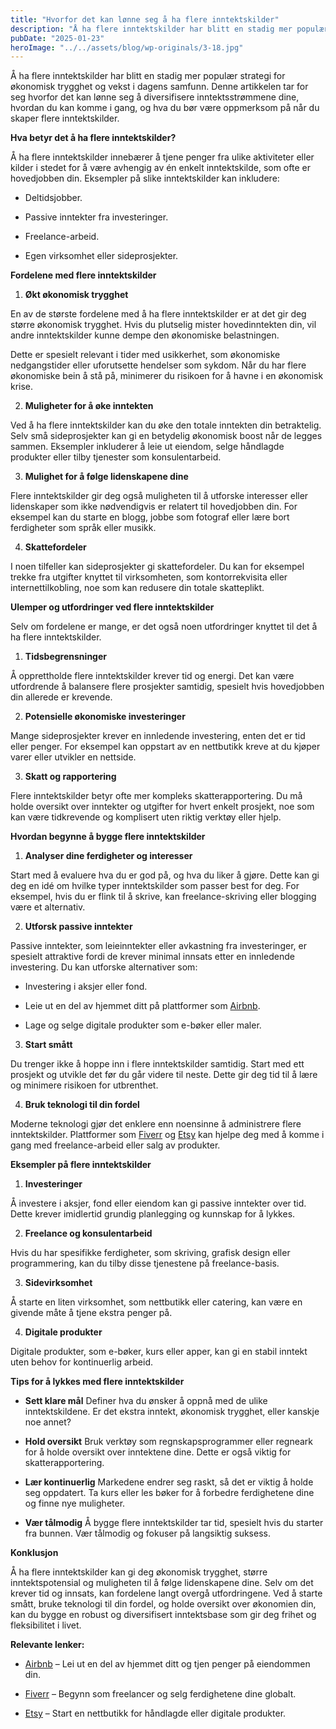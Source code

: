 ```yaml
---
title: "Hvorfor det kan lønne seg å ha flere inntektskilder"
description: "Å ha flere inntektskilder har blitt en stadig mer populær strategi for økonomisk trygghet og vekst i dagens samfunn. Denne artikkelen tar for seg hvorfor det kan lønne seg å diversifisere inntektsstrømmene dine, hvordan du kan komme i gang, og hva du bør være oppmerksom på når du skaper flere inntektskilder. Hva betyr det å &#8230; Read more"
pubDate: "2025-01-23"
heroImage: "../../assets/blog/wp-originals/3-18.jpg"
---
```


Å ha flere inntektskilder har blitt en stadig mer populær strategi for økonomisk trygghet og vekst i dagens samfunn. Denne artikkelen tar for seg hvorfor det kan lønne seg å diversifisere inntektsstrømmene dine, hvordan du kan komme i gang, og hva du bør være oppmerksom på når du skaper flere inntektskilder.

**Hva betyr det å ha flere inntektskilder?**

Å ha flere inntektskilder innebærer å tjene penger fra ulike aktiviteter eller kilder i stedet for å være avhengig av én enkelt inntektskilde, som ofte er hovedjobben din. Eksempler på slike inntektskilder kan inkludere:

- Deltidsjobber.

- Passive inntekter fra investeringer.

- Freelance-arbeid.

- Egen virksomhet eller sideprosjekter.

**Fordelene med flere inntektskilder**

1. **Økt økonomisk trygghet**

En av de største fordelene med å ha flere inntektskilder er at det gir deg større økonomisk trygghet. Hvis du plutselig mister hovedinntekten din, vil andre inntektskilder kunne dempe den økonomiske belastningen.

Dette er spesielt relevant i tider med usikkerhet, som økonomiske nedgangstider eller uforutsette hendelser som sykdom. Når du har flere økonomiske bein å stå på, minimerer du risikoen for å havne i en økonomisk krise.

2. **Muligheter for å øke inntekten**

Ved å ha flere inntektskilder kan du øke den totale inntekten din betraktelig. Selv små sideprosjekter kan gi en betydelig økonomisk boost når de legges sammen. Eksempler inkluderer å leie ut eiendom, selge håndlagde produkter eller tilby tjenester som konsulentarbeid.

3. **Mulighet for å følge lidenskapene dine**

Flere inntektskilder gir deg også muligheten til å utforske interesser eller lidenskaper som ikke nødvendigvis er relatert til hovedjobben din. For eksempel kan du starte en blogg, jobbe som fotograf eller lære bort ferdigheter som språk eller musikk.

4. **Skattefordeler**

I noen tilfeller kan sideprosjekter gi skattefordeler. Du kan for eksempel trekke fra utgifter knyttet til virksomheten, som kontorrekvisita eller internettilkobling, noe som kan redusere din totale skatteplikt.

**Ulemper og utfordringer ved flere inntektskilder**

Selv om fordelene er mange, er det også noen utfordringer knyttet til det å ha flere inntektskilder.

1. **Tidsbegrensninger**

Å opprettholde flere inntektskilder krever tid og energi. Det kan være utfordrende å balansere flere prosjekter samtidig, spesielt hvis hovedjobben din allerede er krevende.

2. **Potensielle økonomiske investeringer**

Mange sideprosjekter krever en innledende investering, enten det er tid eller penger. For eksempel kan oppstart av en nettbutikk kreve at du kjøper varer eller utvikler en nettside.

3. **Skatt og rapportering**

Flere inntektskilder betyr ofte mer kompleks skatterapportering. Du må holde oversikt over inntekter og utgifter for hvert enkelt prosjekt, noe som kan være tidkrevende og komplisert uten riktig verktøy eller hjelp.

**Hvordan begynne å bygge flere inntektskilder**

1. **Analyser dine ferdigheter og interesser**

Start med å evaluere hva du er god på, og hva du liker å gjøre. Dette kan gi deg en idé om hvilke typer inntektskilder som passer best for deg. For eksempel, hvis du er flink til å skrive, kan freelance-skriving eller blogging være et alternativ.

2. **Utforsk passive inntekter**

Passive inntekter, som leieinntekter eller avkastning fra investeringer, er spesielt attraktive fordi de krever minimal innsats etter en innledende investering. Du kan utforske alternativer som:

- Investering i aksjer eller fond.

- Leie ut en del av hjemmet ditt på plattformer som [Airbnb](https://www.airbnb.no).

- Lage og selge digitale produkter som e-bøker eller maler.

3. **Start smått**

Du trenger ikke å hoppe inn i flere inntektskilder samtidig. Start med ett prosjekt og utvikle det før du går videre til neste. Dette gir deg tid til å lære og minimere risikoen for utbrenthet.

4. **Bruk teknologi til din fordel**

Moderne teknologi gjør det enklere enn noensinne å administrere flere inntektskilder. Plattformer som [Fiverr](https://www.fiverr.com) og [Etsy](https://www.etsy.com) kan hjelpe deg med å komme i gang med freelance-arbeid eller salg av produkter.

**Eksempler på flere inntektskilder**

1. **Investeringer**

Å investere i aksjer, fond eller eiendom kan gi passive inntekter over tid. Dette krever imidlertid grundig planlegging og kunnskap for å lykkes.

2. **Freelance og konsulentarbeid**

Hvis du har spesifikke ferdigheter, som skriving, grafisk design eller programmering, kan du tilby disse tjenestene på freelance-basis.

3. **Sidevirksomhet**

Å starte en liten virksomhet, som nettbutikk eller catering, kan være en givende måte å tjene ekstra penger på.

4. **Digitale produkter**

Digitale produkter, som e-bøker, kurs eller apper, kan gi en stabil inntekt uten behov for kontinuerlig arbeid.

**Tips for å lykkes med flere inntektskilder**

- **Sett klare mål**
Definer hva du ønsker å oppnå med de ulike inntektskildene. Er det ekstra inntekt, økonomisk trygghet, eller kanskje noe annet?

- **Hold oversikt**
Bruk verktøy som regnskapsprogrammer eller regneark for å holde oversikt over inntektene dine. Dette er også viktig for skatterapportering.

- **Lær kontinuerlig**
Markedene endrer seg raskt, så det er viktig å holde seg oppdatert. Ta kurs eller les bøker for å forbedre ferdighetene dine og finne nye muligheter.

- **Vær tålmodig**
Å bygge flere inntektskilder tar tid, spesielt hvis du starter fra bunnen. Vær tålmodig og fokuser på langsiktig suksess.

**Konklusjon**

Å ha flere inntektskilder kan gi deg økonomisk trygghet, større inntektspotensial og muligheten til å følge lidenskapene dine. Selv om det krever tid og innsats, kan fordelene langt overgå utfordringene. Ved å starte smått, bruke teknologi til din fordel, og holde oversikt over økonomien din, kan du bygge en robust og diversifisert inntektsbase som gir deg frihet og fleksibilitet i livet.

**Relevante lenker:**

- [Airbnb](https://www.airbnb.no) – Lei ut en del av hjemmet ditt og tjen penger på eiendommen din.

- [Fiverr](https://www.fiverr.com) – Begynn som freelancer og selg ferdighetene dine globalt.

- [Etsy](https://www.etsy.com) – Start en nettbutikk for håndlagde eller digitale produkter.